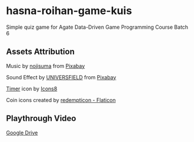 # hasna-roihan-game-kuis
Simple quiz game for Agate Data-Driven Game Programming Course Batch 6

## Assets Attribution
Music by <a href="https://pixabay.com/users/nojisuma-23737290/?utm_source=link-attribution&utm_medium=referral&utm_campaign=music&utm_content=203753">nojisuma</a> from <a href="https://pixabay.com/music//?utm_source=link-attribution&utm_medium=referral&utm_campaign=music&utm_content=203753">Pixabay</a>

Sound Effect by <a href="https://pixabay.com/users/universfield-28281460/?utm_source=link-attribution&utm_medium=referral&utm_campaign=music&utm_content=124476">UNIVERSFIELD</a> from <a href="https://pixabay.com/sound-effects//?utm_source=link-attribution&utm_medium=referral&utm_campaign=music&utm_content=124476">Pixabay</a>

<a target="_blank" href="https://icons8.com/icon/1112/timer">Timer</a> icon by <a target="_blank" href="https://icons8.com">Icons8</a>

Coin icons created by <a href="https://www.flaticon.com/free-icons/coin" title="coin icons">redempticon - Flaticon</a>

## Playthrough Video
<a href="https://drive.google.com/file/d/1Tb8DFoBubaC7jtwCgRHv9RCg6bUURDT4/view?usp=drive_link"> Google Drive </a>